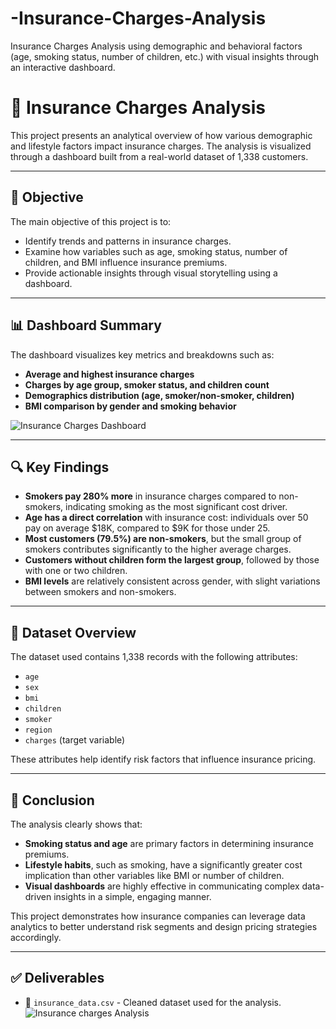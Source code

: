 # -Insurance-Charges-Analysis
Insurance Charges Analysis using demographic and behavioral factors (age, smoking status, number of children, etc.) with visual insights through an interactive dashboard.

# 🏥 Insurance Charges Analysis

This project presents an analytical overview of how various demographic and lifestyle factors impact insurance charges. The analysis is visualized through a dashboard built from a real-world dataset of 1,338 customers.

---

## 🎯 Objective

The main objective of this project is to:
- Identify trends and patterns in insurance charges.
- Examine how variables such as age, smoking status, number of children, and BMI influence insurance premiums.
- Provide actionable insights through visual storytelling using a dashboard.

---

## 📊 Dashboard Summary

The dashboard visualizes key metrics and breakdowns such as:
- **Average and highest insurance charges**
- **Charges by age group, smoker status, and children count**
- **Demographics distribution (age, smoker/non-smoker, children)**
- **BMI comparison by gender and smoking behavior**

![Insurance Charges Dashboard](./Insurance%20charges%20Analysis%20.png)

---

## 🔍 Key Findings

- **Smokers pay 280% more** in insurance charges compared to non-smokers, indicating smoking as the most significant cost driver.
- **Age has a direct correlation** with insurance cost: individuals over 50 pay on average \$18K, compared to \$9K for those under 25.
- **Most customers (79.5%) are non-smokers**, but the small group of smokers contributes significantly to the higher average charges.
- **Customers without children form the largest group**, followed by those with one or two children.
- **BMI levels** are relatively consistent across gender, with slight variations between smokers and non-smokers.

---

## 📁 Dataset Overview

The dataset used contains 1,338 records with the following attributes:
- `age`
- `sex`
- `bmi`
- `children`
- `smoker`
- `region`
- `charges` (target variable)

These attributes help identify risk factors that influence insurance pricing.

---

## 🧠 Conclusion

The analysis clearly shows that:
- **Smoking status and age** are primary factors in determining insurance premiums.
- **Lifestyle habits**, such as smoking, have a significantly greater cost implication than other variables like BMI or number of children.
- **Visual dashboards** are highly effective in communicating complex data-driven insights in a simple, engaging manner.

This project demonstrates how insurance companies can leverage data analytics to better understand risk segments and design pricing strategies accordingly.

---

## ✅ Deliverables
- 📄 `insurance_data.csv` - Cleaned dataset used for the analysis.
![Insurance charges Analysis ](https://github.com/user-attachments/assets/5f817af8-14fe-4bc6-848d-f6c5208116f4)



